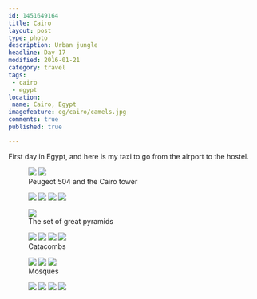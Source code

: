 ```yaml
---
id: 1451649164
title: Cairo
layout: post
type: photo
description: Urban jungle
headline: Day 17
modified: 2016-01-21
category: travel
tags:
 - cairo
 - egypt
location:
 name: Cairo, Egypt
imagefeature: eg/cairo/camels.jpg
comments: true
published: true

---
```


First day in Egypt, and here is my taxi to go from the airport to the hostel.

<figure class="half">
  <a href="/images/eg/cairo/taxi.jpg"><img src="/images/scale/eg/cairo/taxi.jpg"/></a>
  <a href="/images/eg/cairo/cairo_tower.jpg"><img src="/images/scale/eg/cairo/cairo_tower.jpg"/></a>
  <figcaption>Peugeot 504 and the Cairo tower</figcaption>
</figure>

<figure class="half">
  <a href="/images/eg/cairo/camel_3.jpg"><img src="/images/scale/eg/cairo/camel_3.jpg"/></a>
  <a href="/images/eg/cairo/sphinx_3.jpg"><img src="/images/scale/eg/cairo/sphinx_3.jpg"/></a>
  <a href="/images/eg/cairo/step_pyramid.jpg"><img src="/images/scale/eg/cairo/step_pyramid.jpg"/></a>
  <a href="/images/eg/cairo/pyramid_bottom.jpg"><img src="/images/scale/eg/cairo/pyramid_bottom.jpg"/></a>
  <figcaption></figcaption>
</figure>

<figure class="">
  <a href="/images/eg/cairo/aligned_pyramids.jpg"><img src="/images/scale/eg/cairo/aligned_pyramids.jpg"/></a>
  <figcaption>The set of great pyramids</figcaption>
</figure>

<figure class="quarter">
  <a href="/images/eg/cairo/sarcophagus.jpg"><img src="/images/scale/eg/cairo/sarcophagus.jpg"/></a>
  <a href="/images/eg/cairo/tomb.jpg"><img src="/images/scale/eg/cairo/tomb.jpg"/></a>
  <a href="/images/eg/cairo/catacombs_3.jpg"><img src="/images/scale/eg/cairo/catacombs_3.jpg"/></a>
  <a href="/images/eg/cairo/king_unas.jpg"><img src="/images/scale/eg/cairo/king_unas.jpg"/></a>
  <figcaption>Catacombs</figcaption>
</figure>

<figure class="third">
  <a href="/images/eg/cairo/mosque_street.jpg"><img src="/images/scale/eg/cairo/mosque_street.jpg"/></a>
  <a href="/images/eg/cairo/mosque_1.jpg"><img src="/images/scale/eg/cairo/mosque_1.jpg"/></a>
  <a href="/images/eg/cairo/mosque_4.jpg"><img src="/images/scale/eg/cairo/mosque_4.jpg"/></a>
  <figcaption>Mosques</figcaption>
</figure>

<figure class="half">
  <a href="/images/eg/cairo/museum_2.jpg"><img src="/images/scale/eg/cairo/museum_2.jpg"/></a>
  <a href="/images/eg/cairo/museum_statue.jpg"><img src="/images/scale/eg/cairo/museum_statue.jpg"/></a>
  <a href="/images/eg/cairo/ramesses_station.jpg"><img src="/images/scale/eg/cairo/ramesses_station.jpg"/></a>
  <a href="/images/eg/cairo/nile.jpg"><img src="/images/scale/eg/cairo/nile.jpg"/></a>
  <figcaption></figcaption>
</figure>

